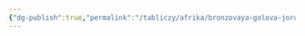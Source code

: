 ```yaml
---
{"dg-publish":true,"permalink":"/tabliczy/afrika/bronzovaya-golova-joruba/","dgPassFrontmatter":true}
---
```



